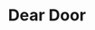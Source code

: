 --- 
title: "Dear Door"
publishdate: "2019-1-16T16:48:46+02:00"
src: "https://365manga.net/manga/dear-door"
image: "https://data.365manga.net/images/thumbnails/32495-dear-door.jpg"
description: " While in hot pursuit of wanted criminals, a police officer has an unexpected encounter with a rather uncanny demon. Barely surviving the accident, Do Gyeong Joon is left baffled, staring at the sky at the retreating form of the mysterious man he had just met. However, not long after, the two meet again when the demon crashes into Do Gyeong Joon’s apartment, whispering:
“Hurry up! You need…"
---